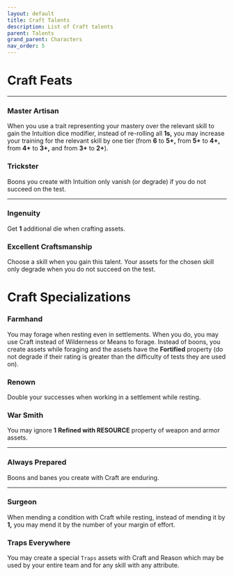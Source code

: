 ```yaml
---
layout: default
title: Craft Talents
description: List of Craft talents
parent: Talents
grand_parent: Characters
nav_order: 5
---
```


# Craft Feats

---

### Master Artisan

When you use a trait representing your mastery over the relevant skill to gain the Intuition dice modifier, instead of re-rolling all **1s,** you may increase your training for the relevant skill by one tier (from **6** to **5+,** from **5+** to **4+,** from **4+** to **3+,** and from **3+** to **2+**).

### Trickster

Boons you create with Intuition only vanish (or degrade) if you do not succeed on the test.

---

### Ingenuity

Get **1** additional die when crafting assets.

### Excellent Craftsmanship

Choose a skill when you gain this talent. Your assets for the chosen skill only degrade when you do not succeed on the test.



# Craft Specializations

### Farmhand

You may forage when resting even in settlements. When you do, you may use Craft instead of Wilderness or Means to forage. Instead of boons, you create assets while foraging and the assets have the **Fortified** property (do not degrade if their rating is greater than the difficulty of tests they are used on).

### Renown

Double your successes when working in a settlement while resting.

### War Smith

You may ignore **1** **Refined with RESOURCE** property of weapon and armor assets.

---

### Always Prepared

Boons and banes you create with Craft are enduring.

---

### Surgeon

When mending a condition with Craft while resting, instead of mending it by **1,** you may mend it by the number of your margin of effort.

### Traps Everywhere

You may create a special `Traps` assets with Craft and Reason which may be used by your entire team and for any skill with any attribute.
